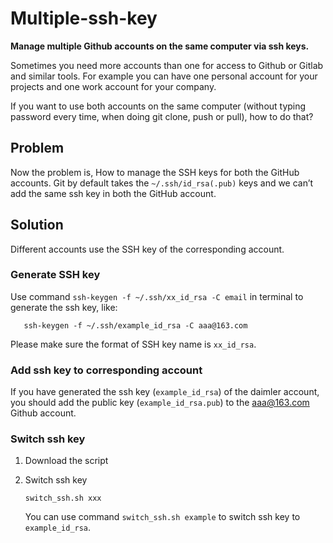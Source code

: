 # Multiple-ssh-key
**Manage multiple Github accounts on the same computer via ssh keys.**

Sometimes you need more accounts than one for access to Github or Gitlab and similar tools. 
For example you can have one personal account for your projects and one work account for your company.

If you want to use both accounts on the same computer 
(without typing password every time, when doing git clone, push or pull), how to do that?

## Problem
Now the problem is, How to manage the SSH keys for both the GitHub accounts. 
Git by default takes the `~/.ssh/id_rsa(.pub)` keys and we can’t add the same ssh key in both the GitHub account.

## Solution

Different accounts use the SSH key of the corresponding account.

### Generate SSH key

Use command `ssh-keygen -f ~/.ssh/xx_id_rsa -C email` in terminal to generate the ssh key, like:
 ``` shell script
    ssh-keygen -f ~/.ssh/example_id_rsa -C aaa@163.com
 ```
Please make sure the format of SSH key name is `xx_id_rsa`.

### Add ssh key to corresponding account

If you have generated the ssh key (`example_id_rsa`) of the daimler account, 
you should add the public key (`example_id_rsa.pub`) to the aaa@163.com Github account.


### Switch ssh key
1. Download the script
2. Switch ssh key 
    ``` shell script
   switch_ssh.sh xxx
   ``` 

    You can use command `switch_ssh.sh example` to switch ssh key to `example_id_rsa`.
